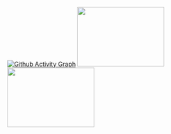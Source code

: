  [![Github Activity Graph](https://github-readme-activity-graph.vercel.app/graph?username=morheus9&theme=github)](https://github.com/morheus9)
<img height="137px" width="200" src="https://github-readme-stats.vercel.app/api?username=morheus9&hide_title=true&hide_border=false&show_icons=true&include_all_commits=true&count_private=true&line_height=21&theme=graywhite" /><img height="137px" width="200"  src="https://github-readme-stats.vercel.app/api/top-langs/?username=morheus9&hide=html&hide_title=true&hide_border=false&layout=compact&langs_count=8&theme=graywhite" />
